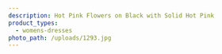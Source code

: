 ```yaml
---
description: Hot Pink Flowers on Black with Solid Hot Pink
product_types:
  - womens-dresses
photo_path: /uploads/1293.jpg
---
```

